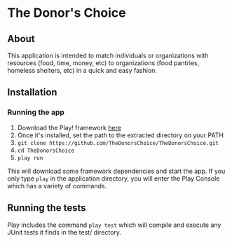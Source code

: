 # The Donor's Choice

## About

This application is intended to match individuals or organizations with resources
(food, time, money, etc) to organizations (food pantries, homeless shelters, etc) in a quick and easy fashion.

## Installation
### Running the app

1) Download the Play! framework [here](http://www.playframework.com/download)  
2) Once it's installed, set the path to the extracted directory on your PATH  
3) `git clone https://github.com/TheDonorsChoice/TheDonorsChoice.git`  
4) `cd TheDonorsChoice`  
5) `play run`  

This will download some framework dependencies and start the app.  If you only type `play` in the application directory, you will enter the Play Console which has a variety of commands.

## Running the tests

Play includes the command `play test` which will compile and execute any JUnit tests it finds in the test/ directory.


